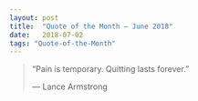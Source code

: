 ```yaml
---
layout:	post
title:	"Quote of the Month — June 2018"
date:	2018-07-02
tags: "Quote-of-the-Month"
---
```

  
> “Pain is temporary. Quitting lasts forever.”
> 
> — Lance Armstrong  